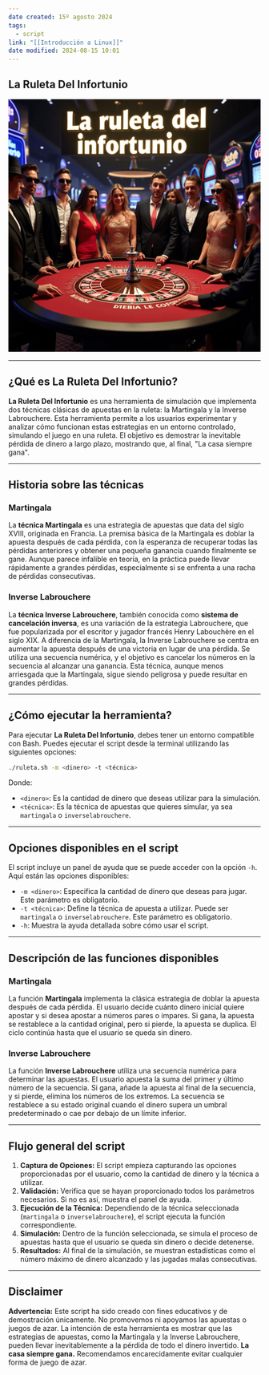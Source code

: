 ```yaml
---
date created: 15º agosto 2024
tags:
  - script
link: "[[Introducción a Linux]]"
date modified: 2024-08-15 10:01
---
```


## La Ruleta Del Infortunio

![La Ruleta Del Infortunio](https://github.com/RogelioGF/ruleta/blob/main/la_ruleta_del_infortunio.png?raw=true)

---

## ¿Qué es La Ruleta Del Infortunio? 
**La Ruleta Del Infortunio** es una herramienta de simulación que implementa dos técnicas clásicas de apuestas en la ruleta: la Martingala y la Inverse Labrouchere. Esta herramienta permite a los usuarios experimentar y analizar cómo funcionan estas estrategias en un entorno controlado, simulando el juego en una ruleta. El objetivo es demostrar la inevitable pérdida de dinero a largo plazo, mostrando que, al final, "La casa siempre gana". 

--- 

## Historia sobre las técnicas 
### Martingala
La **técnica Martingala** es una estrategia de apuestas que data del siglo XVIII, originada en Francia. La premisa básica de la Martingala es doblar la apuesta después de cada pérdida, con la esperanza de recuperar todas las pérdidas anteriores y obtener una pequeña ganancia cuando finalmente se gane. Aunque parece infalible en teoría, en la práctica puede llevar rápidamente a grandes pérdidas, especialmente si se enfrenta a una racha de pérdidas consecutivas. 

### Inverse Labrouchere 
La **técnica Inverse Labrouchere**, también conocida como **sistema de cancelación inversa**, es una variación de la estrategia Labrouchere, que fue popularizada por el escritor y jugador francés Henry Labouchère en el siglo XIX. A diferencia de la Martingala, la Inverse Labrouchere se centra en aumentar la apuesta después de una victoria en lugar de una pérdida. Se utiliza una secuencia numérica, y el objetivo es cancelar los números en la secuencia al alcanzar una ganancia. Esta técnica, aunque menos arriesgada que la Martingala, sigue siendo peligrosa y puede resultar en grandes pérdidas. 

---

## ¿Cómo ejecutar la herramienta? 
Para ejecutar **La Ruleta Del Infortunio**, debes tener un entorno compatible con Bash. Puedes ejecutar el script desde la terminal utilizando las siguientes opciones:

```bash
./ruleta.sh -m <dinero> -t <técnica>
```

Donde:

- `<dinero>`: Es la cantidad de dinero que deseas utilizar para la simulación.
- `<técnica>`: Es la técnica de apuestas que quieres simular, ya sea `martingala` o `inverselabrouchere`.

---

## Opciones disponibles en el script

El script incluye un panel de ayuda que se puede acceder con la opción `-h`. Aquí están las opciones disponibles:

- `-m <dinero>`: Especifica la cantidad de dinero que deseas para jugar. Este parámetro es obligatorio.
- `-t <técnica>`: Define la técnica de apuesta a utilizar. Puede ser `martingala` o `inverselabrouchere`. Este parámetro es obligatorio.
- `-h`: Muestra la ayuda detallada sobre cómo usar el script.

---

## Descripción de las funciones disponibles

### Martingala

La función **Martingala** implementa la clásica estrategia de doblar la apuesta después de cada pérdida. El usuario decide cuánto dinero inicial quiere apostar y si desea apostar a números pares o impares. Si gana, la apuesta se restablece a la cantidad original, pero si pierde, la apuesta se duplica. El ciclo continúa hasta que el usuario se queda sin dinero.

### Inverse Labrouchere

La función **Inverse Labrouchere** utiliza una secuencia numérica para determinar las apuestas. El usuario apuesta la suma del primer y último número de la secuencia. Si gana, añade la apuesta al final de la secuencia, y si pierde, elimina los números de los extremos. La secuencia se restablece a su estado original cuando el dinero supera un umbral predeterminado o cae por debajo de un límite inferior.

---

## Flujo general del script

1. **Captura de Opciones:** El script empieza capturando las opciones proporcionadas por el usuario, como la cantidad de dinero y la técnica a utilizar.
2. **Validación:** Verifica que se hayan proporcionado todos los parámetros necesarios. Si no es así, muestra el panel de ayuda.
3. **Ejecución de la Técnica:** Dependiendo de la técnica seleccionada (`martingala` o `inverselabrouchere`), el script ejecuta la función correspondiente.
4. **Simulación:** Dentro de la función seleccionada, se simula el proceso de apuestas hasta que el usuario se queda sin dinero o decide detenerse.
5. **Resultados:** Al final de la simulación, se muestran estadísticas como el número máximo de dinero alcanzado y las jugadas malas consecutivas.

--- 

## Disclaimer

**Advertencia:** Este script ha sido creado con fines educativos y de demostración únicamente. No promovemos ni apoyamos las apuestas o juegos de azar. La intención de esta herramienta es mostrar que las estrategias de apuestas, como la Martingala y la Inverse Labrouchere, pueden llevar inevitablemente a la pérdida de todo el dinero invertido. **La casa siempre gana.** Recomendamos encarecidamente evitar cualquier forma de juego de azar.





